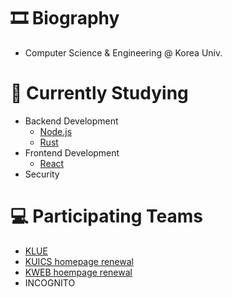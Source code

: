 # 🎞 Biography

* Computer Science & Engineering @ Korea Univ.

# 📖 Currently Studying

* Backend Development
  * [Node.js](https://nodejs.org/en/)
  * [Rust](https://www.rust-lang.org/)
* Frontend Development
  * [React](https://reactjs.org/)
* Security

# 💻 Participating Teams

* [KLUE](https://klue.kr)
* [KUICS homepage renewal](https://kuics.korea.ac.kr)
* [KWEB hoempage renewal](https://kweb.korea.ac.kr)
* INCOGNITO
